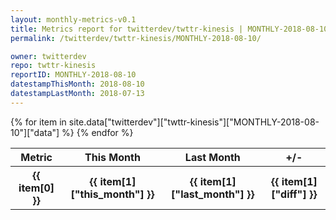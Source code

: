 ```yaml
---
layout: monthly-metrics-v0.1
title: Metrics report for twitterdev/twttr-kinesis | MONTHLY-2018-08-10 | 2018-08-10
permalink: /twitterdev/twttr-kinesis/MONTHLY-2018-08-10/

owner: twitterdev
repo: twttr-kinesis
reportID: MONTHLY-2018-08-10
datestampThisMonth: 2018-08-10
datestampLastMonth: 2018-07-13
---
```


<table style="width: 100%">
    <tr>
        <th>Metric</th>
        <th>This Month</th>
        <th>Last Month</th>
        <th>+/-</th>
    </tr>
    {% for item in site.data["twitterdev"]["twttr-kinesis"]["MONTHLY-2018-08-10"]["data"] %}
    <tr>
        <th>{{ item[0] }}</th>
        <th>{{ item[1]["this_month"] }}</th>
        <th>{{ item[1]["last_month"] }}</th>
        <th>{{ item[1]["diff"] }}</th>
    </tr>
    {% endfor %}
</table>

